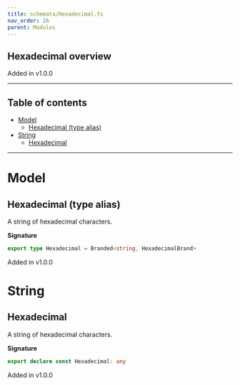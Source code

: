 ```yaml
---
title: schemata/Hexadecimal.ts
nav_order: 26
parent: Modules
---
```


## Hexadecimal overview

Added in v1.0.0

---

<h2 class="text-delta">Table of contents</h2>

- [Model](#model)
  - [Hexadecimal (type alias)](#hexadecimal-type-alias)
- [String](#string)
  - [Hexadecimal](#hexadecimal)

---

# Model

## Hexadecimal (type alias)

A string of hexadecimal characters.

**Signature**

```ts
export type Hexadecimal = Branded<string, HexadecimalBrand>
```

Added in v1.0.0

# String

## Hexadecimal

A string of hexadecimal characters.

**Signature**

```ts
export declare const Hexadecimal: any
```

Added in v1.0.0
